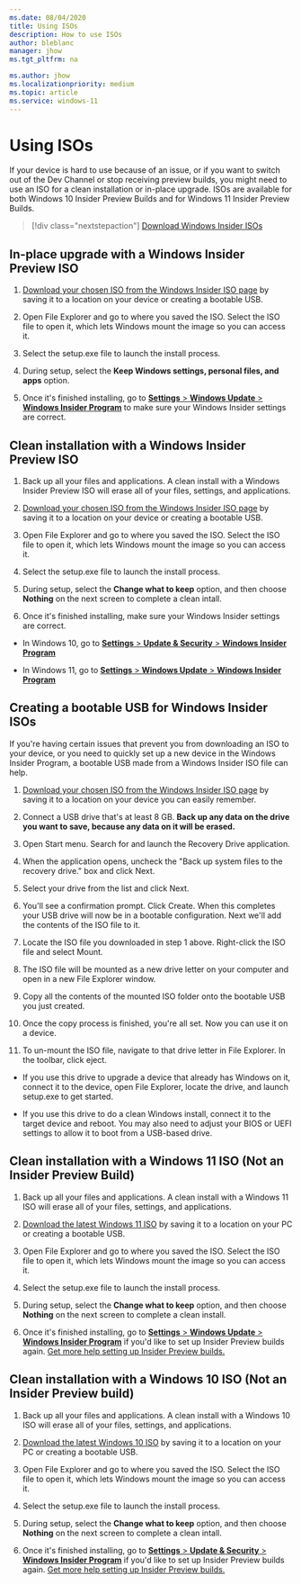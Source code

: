 ```yaml
---
ms.date: 08/04/2020
title: Using ISOs
description: How to use ISOs
author: bleblanc
manager: jhow
ms.tgt_pltfrm: na

ms.author: jhow
ms.localizationpriority: medium
ms.topic: article
ms.service: windows-11
---
```


# Using ISOs

If your device is hard to use because of an issue, or if you want to switch out of the Dev Channel or stop receiving preview builds, you might need to use an ISO for a clean installation or in-place upgrade. ISOs are available for both Windows 10 Insider Preview Builds and for Windows 11 Insider Preview Builds.

> [!div class="nextstepaction"]
> [Download Windows Insider ISOs](https://aka.ms/WIPISO)

## In-place upgrade with a Windows Insider Preview ISO 

1. [Download your chosen ISO from the Windows Insider ISO page](https://aka.ms/WIPISO) by saving it to a location on your device or creating a bootable USB.

2. Open File Explorer and go to where you saved the ISO. Select the ISO file to open it, which lets Windows mount the image so you can access it.

3. Select the setup.exe file to launch the install process.

4. During setup, select the **Keep Windows settings, personal files, and apps** option.

5. Once it's finished installing, go to [**Settings** > **Windows Update** > **Windows Insider Program**](https://aka.ms/WIPSettings) to make sure your Windows Insider settings are correct.

## Clean installation with a Windows Insider Preview ISO

1. Back up all your files and applications. A clean install with a Windows Insider Preview ISO will erase all of your files, settings, and applications.

2. [Download your chosen ISO from the Windows Insider ISO page](https://aka.ms/WIPISO) by saving it to a location on your device or creating a bootable USB.

3. Open File Explorer and go to where you saved the ISO. Select the ISO file to open it, which lets Windows mount the image so you can access it.

4. Select the setup.exe file to launch the install process.

5. During setup, select the **Change what to keep** option, and then choose **Nothing** on the next screen to complete a clean intall.

6. Once it's finished installing, make sure your Windows Insider settings are correct.

- In Windows 10, go to [**Settings** > **Update & Security** > **Windows Insider Program**](https://aka.ms/WIPSettings)

- In Windows 11, go to [**Settings** > **Windows Update** > **Windows Insider Program**](https://aka.ms/WIPSettings)

## Creating a bootable USB for Windows Insider ISOs

If you're having certain issues that prevent you from downloading an ISO to your device, or you need to quickly set up a new device in the Windows Insider Program, a bootable USB made from a Windows Insider ISO file can help.


1. [Download your chosen ISO from the Windows Insider ISO page](https://aka.ms/WIPISO) by saving it to a location on your device you can easily remember.

2. Connect a USB drive that's at least 8 GB. **Back up any data on the drive you want to save, because any data on it will be erased.**

3. Open Start menu. Search for and launch the Recovery Drive application.

4. When the application opens, uncheck the "Back up system files to the recovery drive." box and click Next.

5. Select your drive from the list and click Next.

6.  You'll see a confirmation prompt. Click Create. When this completes your USB drive will now be in a bootable configuration. Next we'll add the contents of the ISO file to it.

7.  Locate the ISO file you downloaded in step 1 above.  Right-click the ISO file and select Mount.

8.  The ISO file will be mounted as a new drive letter on your computer and open in a new File Explorer window.

9.  Copy all the contents of the mounted ISO folder onto the bootable USB you just created.

10. Once the copy process is finished, you're all set. Now you can use it on a device.

11.  To un-mount the ISO file, navigate to that drive letter in File Explorer.  In the toolbar, click eject.


- If you use this drive to upgrade a device that already has Windows on it, connect it to the device, open File Explorer, locate the drive, and launch setup.exe to get started.

- If you use this drive to do a clean Windows install, connect it to the target device and reboot. You may also need to adjust your BIOS or UEFI settings to allow it to boot from a USB-based drive.

## Clean installation with a Windows 11 ISO (Not an Insider Preview Build)

1. Back up all your files and applications. A clean install with a Windows 11 ISO will erase all of your files, settings, and applications.

2. [Download the latest Windows 11 ISO](https://www.microsoft.com/software-download/windows11) by saving it to a location on your PC or creating a bootable USB.

3. Open File Explorer and go to where you saved the ISO. Select the ISO file to open it, which lets Windows mount the image so you can access it.

4. Select the setup.exe file to launch the install process.

5. During setup, select the **Change what to keep** option, and then choose **Nothing** on the next screen to complete a clean install.

6. Once it's finished installing, go to [**Settings** > **Windows Update** > **Windows Insider Program**](https://aka.ms/WIPSettings) if you'd like to set up Insider Preview builds again. [Get more help setting up Insider Preview builds.](./get-started.md)

## Clean installation with a Windows 10 ISO (Not an Insider Preview build)

1. Back up all your files and applications. A clean install with a Windows 10 ISO will erase all of your files, settings, and applications.

2. [Download the latest Windows 10 ISO](https://www.microsoft.com/software-download/windows10) by saving it to a location on your PC or creating a bootable USB.

3. Open File Explorer and go to where you saved the ISO. Select the ISO file to open it, which lets Windows mount the image so you can access it.

4. Select the setup.exe file to launch the install process.

5. During setup, select the **Change what to keep** option, and then choose **Nothing** on the next screen to complete a clean intall.

6. Once it's finished installing, go to [**Settings** > **Update & Security** > **Windows Insider Program**](https://aka.ms/WIPSettings) if you'd like to set up Insider Preview builds again. [Get more help setting up Insider Preview builds.](./get-started.md)

